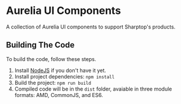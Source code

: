 # Aurelia UI Components

A collection of Aurelia UI components to support Sharptop's products.

## Building The Code

To build the code, follow these steps.

1. Install [NodeJS](http://nodejs.org/) if you don't have it yet.
2. Install project dependencies: `npm install`
3. Build the project: `npm run build`
4. Compiled code will be in the `dist` folder, avaiable in three module formats: AMD, CommonJS, and ES6.

